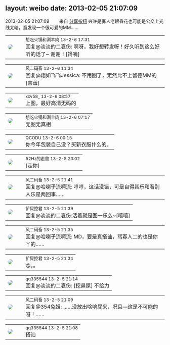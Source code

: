 layout: weibo
date: 2013-02-05 21:07:09
---
<meta name="referrer" content="no-referrer" />

2013-02-05 21:07:09  &nbsp;&nbsp;&nbsp;&nbsp;&nbsp;&nbsp; 来自 <a href="http://app.weibo.com/t/feed/cUcI1A" rel="nofollow">分享按钮</a>
兴许是寡人老眼昏花也可能是公交上光线太暗，竟发现一个很可爱的MM…… ​​​

<table style="width: 100%;">
  <tr>
    <td style="width: 40px;"><img style="border-radius:50%" src="https://tva1.sinaimg.cn/crop.0.1.751.751.50/71c5c7f8jw8f5hblff0u4j20kv0ky3zn.jpg?KID=imgbed,tva&Expires=1624465753&ssig=wnh4Qe%2Fm9n"></td>
    <td colspan="2"><small>想吃火锅和涮羊肉 13-2-6 17:31</small><br/>回复@淡淡的二哀伤: 啊呀，我好想转发呀！好久听到这么好听的话了~ 谢谢！[馋嘴]</td>
  </tr>
</table>

<table style="width: 100%;">
  <tr>
    <td style="width: 40px;"><img style="border-radius:50%" src="https://tva3.sinaimg.cn/crop.0.0.639.639.50/6d2a6003jw8f3idy69w2gj20hs0hrt9g.jpg?KID=imgbed,tva&Expires=1624465753&ssig=6zcS48UJEc"></td>
    <td colspan="2"><small>风二码畜 13-2-6 11:34</small><br/>回复@翔如飞飞Jessica: 不用图了，定然比不上留德MM的[害羞]</td>
  </tr>
</table>

<table style="width: 100%;">
  <tr>
    <td style="width: 40px;"><img style="border-radius:50%" src="https://tva3.sinaimg.cn/crop.0.0.1242.1242.50/801f7e9ajw8f3peekcgoqj20yi0yidg9.jpg?KID=imgbed,tva&Expires=1624465753&ssig=7StM1JLzdt"></td>
    <td colspan="2"><small>xcv58_ 13-2-6 08:57</small><br/>上图，最好高清无码的</td>
  </tr>
</table>

<table style="width: 100%;">
  <tr>
    <td style="width: 40px;"><img style="border-radius:50%" src="https://tva1.sinaimg.cn/crop.0.1.751.751.50/71c5c7f8jw8f5hblff0u4j20kv0ky3zn.jpg?KID=imgbed,tva&Expires=1624465753&ssig=wnh4Qe%2Fm9n"></td>
    <td colspan="2"><small>想吃火锅和涮羊肉 13-2-6 07:17</small><br/>无图无真相</td>
  </tr>
</table>

<table style="width: 100%;">
  <tr>
    <td style="width: 40px;"><img style="border-radius:50%" src="https://tvax1.sinaimg.cn/crop.0.0.512.512.50/6b69631dly8g0l3egwcbcj20e80e8dfu.jpg?KID=imgbed,tva&Expires=1624465753&ssig=m29dEd9FoQ"></td>
    <td colspan="2"><small>QCODU 13-2-6 00:15</small><br/>你今年包装自己没？买新衣服什么的。</td>
  </tr>
</table>

<table style="width: 100%;">
  <tr>
    <td style="width: 40px;"><img style="border-radius:50%" src="https://tva4.sinaimg.cn/crop.0.0.180.180.50/8beaf773jw1e8qgp5bmzyj2050050aa8.jpg?KID=imgbed,tva&Expires=1624465753&ssig=twPLUvQV0z"></td>
    <td colspan="2"><small>52Hz的走兽 13-2-5 23:02</small><br/>[走你]</td>
  </tr>
</table>

<table style="width: 100%;">
  <tr>
    <td style="width: 40px;"><img style="border-radius:50%" src="https://tva3.sinaimg.cn/crop.0.0.639.639.50/6d2a6003jw8f3idy69w2gj20hs0hrt9g.jpg?KID=imgbed,tva&Expires=1624465753&ssig=6zcS48UJEc"></td>
    <td colspan="2"><small>风二码畜 13-2-5 21:41</small><br/>回复@哈喇子流啊流: 哼哼，这话没错，可是自得其乐和看别人乐是两回事……</td>
  </tr>
</table>

<table style="width: 100%;">
  <tr>
    <td style="width: 40px;"><img style="border-radius:50%" src="https://tva1.sinaimg.cn/crop.0.0.180.180.50/576f6ef3jw1e8qgp5bmzyj2050050aa8.jpg?KID=imgbed,tva&Expires=1624465753&ssig=E5SC4YuvTC"></td>
    <td colspan="2"><small>铲屎控君 13-2-5 21:39</small><br/>回复@淡淡的二哀伤:活着就是图一乐么~[嘻嘻]</td>
  </tr>
</table>

<table style="width: 100%;">
  <tr>
    <td style="width: 40px;"><img style="border-radius:50%" src="https://tva3.sinaimg.cn/crop.0.0.639.639.50/6d2a6003jw8f3idy69w2gj20hs0hrt9g.jpg?KID=imgbed,tva&Expires=1624465753&ssig=6zcS48UJEc"></td>
    <td colspan="2"><small>风二码畜 13-2-5 21:35</small><br/>回复@哈喇子流啊流: MD，要是真搭讪，骂寡人二的也是你丫的……</td>
  </tr>
</table>

<table style="width: 100%;">
  <tr>
    <td style="width: 40px;"><img style="border-radius:50%" src="https://tva1.sinaimg.cn/crop.0.0.180.180.50/576f6ef3jw1e8qgp5bmzyj2050050aa8.jpg?KID=imgbed,tva&Expires=1624465753&ssig=E5SC4YuvTC"></td>
    <td colspan="2"><small>铲屎控君 13-2-5 21:34</small><br/>怂。。</td>
  </tr>
</table>

<table style="width: 100%;">
  <tr>
    <td style="width: 40px;"><img style="border-radius:50%" src="https://tva4.sinaimg.cn/crop.0.0.180.180.50/7d25944djw1e8qgp5bmzyj2050050aa8.jpg?KID=imgbed,tva&Expires=1624465753&ssig=4gWpcUTh6w"></td>
    <td colspan="2"><small>qq335544 13-2-5 21:14</small><br/>回复@淡淡的二哀伤: [挖鼻屎] 不给力</td>
  </tr>
</table>

<table style="width: 100%;">
  <tr>
    <td style="width: 40px;"><img style="border-radius:50%" src="https://tva3.sinaimg.cn/crop.0.0.639.639.50/6d2a6003jw8f3idy69w2gj20hs0hrt9g.jpg?KID=imgbed,tva&Expires=1624465753&ssig=6zcS48UJEc"></td>
    <td colspan="2"><small>风二码畜 13-2-5 21:09</small><br/>回复@354兔姐: ……没放出啥响屁来，况且—这是不可能的呀！……</td>
  </tr>
</table>

<table style="width: 100%;">
  <tr>
    <td style="width: 40px;"><img style="border-radius:50%" src="https://tva4.sinaimg.cn/crop.0.0.180.180.50/7d25944djw1e8qgp5bmzyj2050050aa8.jpg?KID=imgbed,tva&Expires=1624465753&ssig=4gWpcUTh6w"></td>
    <td colspan="2"><small>qq335544 13-2-5 21:08</small><br/>搭讪</td>
  </tr>
</table>
